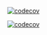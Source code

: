 [![codecov](https://codecov.io/gh/username/repo/branch/main/graph/badge.svg)](https://codecov.io/gh/username/repo)



[![codecov](https://codecov.io/gh/username/repo/branch/main/graph/badge.svg)](https://codecov.io/gh/username/repo)


